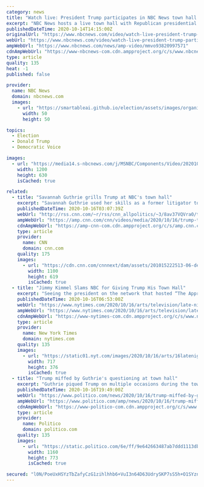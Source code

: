 ```yaml
---
category: news
title: "Watch live: President Trump participates in NBC News town hall in Miami"
excerpt: "NBC News hosts a live town hall with Republican presidential nominee President Donald Trump, moderated by Savannah Guthrie."
publishedDateTime: 2020-10-14T14:15:00Z
originalUrl: "https://www.nbcnews.com/video/watch-live-president-trump-participates-in-nbc-news-town-hall-in-miami-93820997571"
webUrl: "https://www.nbcnews.com/video/watch-live-president-trump-participates-in-nbc-news-town-hall-in-miami-93820997571"
ampWebUrl: "https://www.nbcnews.com/news/amp-video/mmvo93820997571"
cdnAmpWebUrl: "https://www-nbcnews-com.cdn.ampproject.org/c/s/www.nbcnews.com/news/amp-video/mmvo93820997571"
type: article
quality: 135
heat: -1
published: false

provider:
  name: NBC News
  domain: nbcnews.com
  images:
    - url: "https://smartableai.github.io/election/assets/images/organizations/nbcnews.com-50x50.jpg"
      width: 50
      height: 50

topics:
  - Election
  - Donald Trump
  - Democratic Voice

images:
  - url: "https://media14.s-nbcnews.com/j/MSNBC/Components/Video/202010/101320_Trump_Town_Hall-Twitter-FS-NBC_Thu.nbcnews-fp-1200-630.jpg"
    width: 1200
    height: 630
    isCached: true

related:
  - title: "Savannah Guthrie grills Trump at NBC's town hall"
    excerpt: "Savannah Guthrie used her skills as a former litigator to interrogate President Trump during NBC's town hall.\n    \n"
    publishedDateTime: 2020-10-16T03:07:39Z
    webUrl: "http://rss.cnn.com/~r/rss/cnn_allpolitics/~3/8av37VQVra0/trump-town-hall-nbc-guthrie-coronavirus-qanon-masks-orig.cnn-business"
    ampWebUrl: "https://amp.cnn.com/cnn/videos/media/2020/10/16/trump-town-hall-nbc-guthrie-coronavirus-qanon-masks-orig.cnn-business"
    cdnAmpWebUrl: "https://amp-cnn-com.cdn.ampproject.org/c/s/amp.cnn.com/cnn/videos/media/2020/10/16/trump-town-hall-nbc-guthrie-coronavirus-qanon-masks-orig.cnn-business"
    type: article
    provider:
      name: CNN
      domain: cnn.com
    quality: 175
    images:
      - url: "https://cdn.cnn.com/cnnnext/dam/assets/201015222513-06-deuling-town-halls-super-tease.jpg"
        width: 1100
        height: 619
        isCached: true
  - title: "Jimmy Kimmel Slams NBC for Giving Trump His Town Hall"
    excerpt: "Seeing the president on the network that hosted “The Apprentice” was “like taking a time machine back to 2004, when he was just a blowhard reality TV host,” Kimmel said."
    publishedDateTime: 2020-10-16T06:53:00Z
    webUrl: "https://www.nytimes.com/2020/10/16/arts/television/late-night-jimmy-kimmel-nbc-trump-town-hall.html"
    ampWebUrl: "https://www.nytimes.com/2020/10/16/arts/television/late-night-jimmy-kimmel-nbc-trump-town-hall.amp.html"
    cdnAmpWebUrl: "https://www-nytimes-com.cdn.ampproject.org/c/s/www.nytimes.com/2020/10/16/arts/television/late-night-jimmy-kimmel-nbc-trump-town-hall.amp.html"
    type: article
    provider:
      name: New York Times
      domain: nytimes.com
    quality: 135
    images:
      - url: "https://static01.nyt.com/images/2020/10/16/arts/16latenight/16latenight-facebookJumbo.png"
        width: 717
        height: 376
        isCached: true
  - title: "Trump miffed by Guthrie's questioning at town hall"
    excerpt: "Guthrie piqued Trump on multiple occasions during the town hall event, including pressing him on the baseless QAnon conspiracy theory — which claims a cabal of Satan-worshipping"
    publishedDateTime: 2020-10-16T19:49:00Z
    webUrl: "https://www.politico.com/news/2020/10/16/trump-miffed-by-guthries-questioning-at-town-hall-429885"
    ampWebUrl: "https://www.politico.com/amp/news/2020/10/16/trump-miffed-by-guthries-questioning-at-town-hall-429885"
    cdnAmpWebUrl: "https://www-politico-com.cdn.ampproject.org/c/s/www.politico.com/amp/news/2020/10/16/trump-miffed-by-guthries-questioning-at-town-hall-429885"
    type: article
    provider:
      name: Politico
      domain: politico.com
    quality: 135
    images:
      - url: "https://static.politico.com/6e/ff/9e642663487ab7ddd1113db68db5/201016-trump-ap-773.jpg"
        width: 1160
        height: 773
        isCached: true

secured: "l0N/PoeUxHSYzTbZafyCzG1zihlhhb6+VuI3n64D63UdrySKP7sS5h+O1SYznvfkGOrZsl8pGmNU2psg8KtKxqEWqz2D9YWiRPBv++DVPIWH+9+ivghA5rDOBm26Y/xUMcHAjpnMVSKEJYffsQ1UCvcPIkVq1yy/sCo4TSqnPNyaTifUabBxUJTp86UjNuQl17yf7gZf0BkeOvJMNLankLwNOGUDlwJ2GjhMT3bskDZFGDp5KvBiORPD799v7OLlRCmkFYIp9+aeKD9zU0Q7N0TuDP0uMEcCUzqNFZfNmQiRge3r73HTFyesvDv8PCA0EszWbaMsAYKoOGbtcslvYKEwzyLRhHl4BP+qqIVenAE=;9y8qXvstsVQ3yQoO+dyiSg=="
---
```


